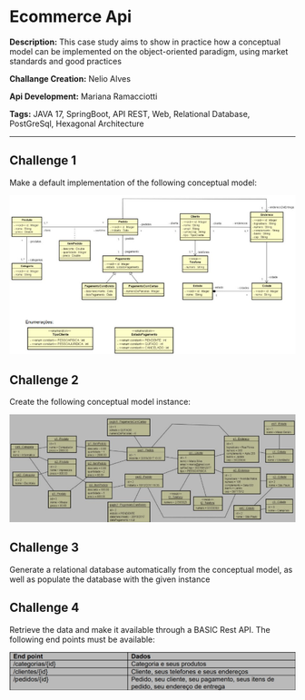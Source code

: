 # Ecommerce Api

<p><b>Description:</b> This case study aims to show in practice how a conceptual model can be implemented on the object-oriented paradigm, using market standards and good practices</p>
<p><b>Challange Creation:</b> Nelio Alves</p>
<p><b>Api Development:</b> Mariana Ramacciotti</p>
<p><b>Tags:</b> JAVA 17, SpringBoot, API REST, Web, Relational Database, PostGreSql, Hexagonal Architecture</p>
<hr>

## Challenge 1

<p>Make a default implementation of the following conceptual model:</p>

<img src="challange/concept_model.jpg"/>

## Challenge 2

<p>Create the following conceptual model instance:</p>

<img src="challange/create_instances.jpg"/>

## Challenge 3

<p>
Generate a relational database automatically from the conceptual model, as well as populate the database with the given instance</p>

## Challenge 4

<p>Retrieve the data and make it available through a BASIC Rest API. The following end points must be available:</p>

<img src="challange/endpoints.jpg"/>
